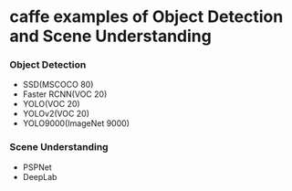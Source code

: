 # caffe examples of Object Detection and Scene Understanding

### Object Detection
* SSD(MSCOCO 80)
* Faster RCNN(VOC 20)
* YOLO(VOC 20)
* YOLOv2(VOC 20)
* YOLO9000(ImageNet 9000)

### Scene Understanding
* PSPNet
* DeepLab
